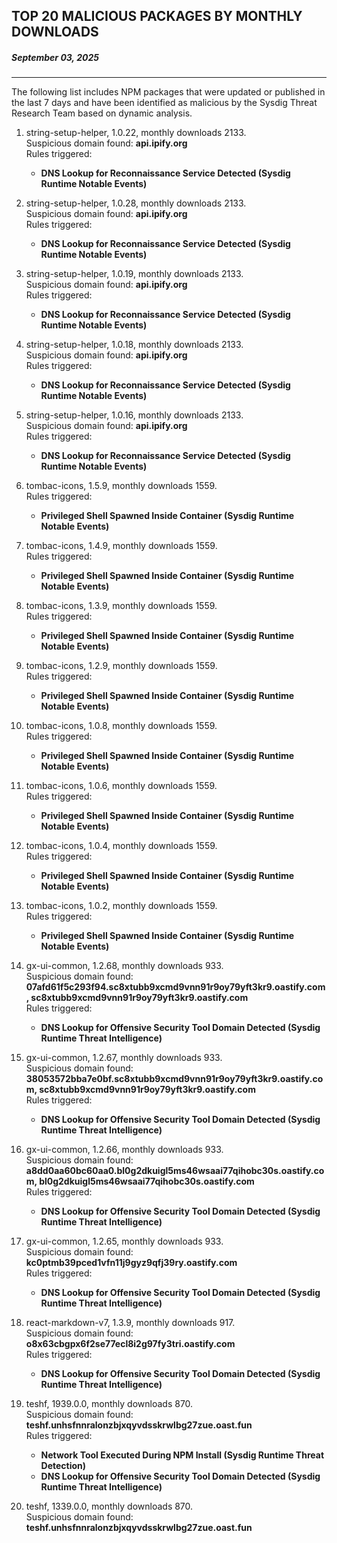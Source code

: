 ## TOP 20 MALICIOUS PACKAGES BY MONTHLY DOWNLOADS
##### September 03, 2025

---
The following list includes NPM packages that were updated or published in the last 7 days and have been identified as malicious by the Sysdig Threat Research Team based on dynamic analysis.

1. string-setup-helper, 1.0.22, monthly downloads 2133.
</br>Suspicious domain found: **api.ipify.org**
</br>Rules triggered:</br>
      - **DNS Lookup for Reconnaissance Service Detected (Sysdig Runtime Notable Events)**


2. string-setup-helper, 1.0.28, monthly downloads 2133.
</br>Suspicious domain found: **api.ipify.org**
</br>Rules triggered:</br>
      - **DNS Lookup for Reconnaissance Service Detected (Sysdig Runtime Notable Events)**


3. string-setup-helper, 1.0.19, monthly downloads 2133.
</br>Suspicious domain found: **api.ipify.org**
</br>Rules triggered:</br>
      - **DNS Lookup for Reconnaissance Service Detected (Sysdig Runtime Notable Events)**


4. string-setup-helper, 1.0.18, monthly downloads 2133.
</br>Suspicious domain found: **api.ipify.org**
</br>Rules triggered:</br>
      - **DNS Lookup for Reconnaissance Service Detected (Sysdig Runtime Notable Events)**


5. string-setup-helper, 1.0.16, monthly downloads 2133.
</br>Suspicious domain found: **api.ipify.org**
</br>Rules triggered:</br>
      - **DNS Lookup for Reconnaissance Service Detected (Sysdig Runtime Notable Events)**


6. tombac-icons, 1.5.9, monthly downloads 1559.
</br>Rules triggered:</br>
      - **Privileged Shell Spawned Inside Container (Sysdig Runtime Notable Events)**


7. tombac-icons, 1.4.9, monthly downloads 1559.
</br>Rules triggered:</br>
      - **Privileged Shell Spawned Inside Container (Sysdig Runtime Notable Events)**


8. tombac-icons, 1.3.9, monthly downloads 1559.
</br>Rules triggered:</br>
      - **Privileged Shell Spawned Inside Container (Sysdig Runtime Notable Events)**


9. tombac-icons, 1.2.9, monthly downloads 1559.
</br>Rules triggered:</br>
      - **Privileged Shell Spawned Inside Container (Sysdig Runtime Notable Events)**


10. tombac-icons, 1.0.8, monthly downloads 1559.
</br>Rules triggered:</br>
      - **Privileged Shell Spawned Inside Container (Sysdig Runtime Notable Events)**


11. tombac-icons, 1.0.6, monthly downloads 1559.
</br>Rules triggered:</br>
      - **Privileged Shell Spawned Inside Container (Sysdig Runtime Notable Events)**


12. tombac-icons, 1.0.4, monthly downloads 1559.
</br>Rules triggered:</br>
      - **Privileged Shell Spawned Inside Container (Sysdig Runtime Notable Events)**


13. tombac-icons, 1.0.2, monthly downloads 1559.
</br>Rules triggered:</br>
      - **Privileged Shell Spawned Inside Container (Sysdig Runtime Notable Events)**


14. gx-ui-common, 1.2.68, monthly downloads 933.
</br>Suspicious domain found: **07afd61f5c293f94.sc8xtubb9xcmd9vnn91r9oy79yft3kr9.oastify.com, sc8xtubb9xcmd9vnn91r9oy79yft3kr9.oastify.com**
</br>Rules triggered:</br>
      - **DNS Lookup for Offensive Security Tool Domain Detected (Sysdig Runtime Threat Intelligence)**


15. gx-ui-common, 1.2.67, monthly downloads 933.
</br>Suspicious domain found: **38053572bba7e0bf.sc8xtubb9xcmd9vnn91r9oy79yft3kr9.oastify.com, sc8xtubb9xcmd9vnn91r9oy79yft3kr9.oastify.com**
</br>Rules triggered:</br>
      - **DNS Lookup for Offensive Security Tool Domain Detected (Sysdig Runtime Threat Intelligence)**


16. gx-ui-common, 1.2.66, monthly downloads 933.
</br>Suspicious domain found: **a8dd0aa60bc60aa0.bl0g2dkuigl5ms46wsaai77qihobc30s.oastify.com, bl0g2dkuigl5ms46wsaai77qihobc30s.oastify.com**
</br>Rules triggered:</br>
      - **DNS Lookup for Offensive Security Tool Domain Detected (Sysdig Runtime Threat Intelligence)**


17. gx-ui-common, 1.2.65, monthly downloads 933.
</br>Suspicious domain found: **kc0ptmb39pced1vfn11j9gyz9qfj39ry.oastify.com**
</br>Rules triggered:</br>
      - **DNS Lookup for Offensive Security Tool Domain Detected (Sysdig Runtime Threat Intelligence)**


18. react-markdown-v7, 1.3.9, monthly downloads 917.
</br>Suspicious domain found: **o8x63cbgpx6f2se77ecl8i2g97fy3tri.oastify.com**
</br>Rules triggered:</br>
      - **DNS Lookup for Offensive Security Tool Domain Detected (Sysdig Runtime Threat Intelligence)**


19. teshf, 1939.0.0, monthly downloads 870.
</br>Suspicious domain found: **teshf.unhsfnnralonzbjxqyvdsskrwlbg27zue.oast.fun**
</br>Rules triggered:</br>
      - **Network Tool Executed During NPM Install (Sysdig Runtime Threat Detection)**
      - **DNS Lookup for Offensive Security Tool Domain Detected (Sysdig Runtime Threat Intelligence)**


20. teshf, 1339.0.0, monthly downloads 870.
</br>Suspicious domain found: **teshf.unhsfnnralonzbjxqyvdsskrwlbg27zue.oast.fun**
